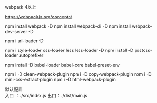 webpack 4以上

https://webpack.js.org/concepts/


npm install webpack -D
npm install webpack-cli -D
npm install webpack-dev-server -D 


npm i url-loader -D


npm i style-loader css-loader less less-loader -D
npm install -D postcss-loader autoprefixer  


npm install -D babel-loader babel-core babel-preset-env


npm i -D clean-webpack-plugin
npm i -D copy-webpack-plugin
npm i -D mini-css-extract-plugin
npm i -D html-webpack-plugin



默认配置  
入口 ： ./src/index.js
出口： ./dist/main.js
